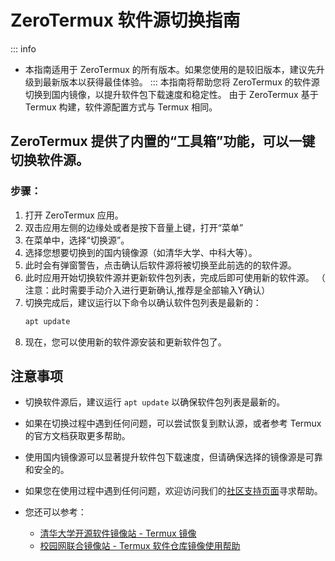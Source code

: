 # ZeroTermux 软件源切换指南

::: info
- 本指南适用于 ZeroTermux 的所有版本。如果您使用的是较旧版本，建议先升级到最新版本以获得最佳体验。
:::
本指南将帮助您将 ZeroTermux 的软件源切换到国内镜像，以提升软件包下载速度和稳定性。
由于 ZeroTermux 基于 Termux 构建，软件源配置方式与 Termux 相同。

## ZeroTermux 提供了内置的“工具箱”功能，可以一键切换软件源。

### 步骤：

1. 打开 ZeroTermux 应用。
2. 双击应用左侧的边缘处或者是按下音量上键，打开“菜单”
3. 在菜单中，选择“切换源”。
4. 选择您想要切换到的国内镜像源（如清华大学、中科大等）。
5. 此时会有弹窗警告，点击确认后软件源将被切换至此前选的的软件源。
6. 此时应用开始切换软件源并更新软件包列表，完成后即可使用新的软件源。 （ 注意：此时需要手动介入进行更新确认,推荐是全部输入Y确认）
7. 切换完成后，建议运行以下命令以确认软件包列表是最新的：
   ```bash
   apt update
   ```
8. 现在，您可以使用新的软件源安装和更新软件包了。
## 注意事项
- 切换软件源后，建议运行 `apt update` 以确保软件包列表是最新的。

- 如果在切换过程中遇到任何问题，可以尝试恢复到默认源，或者参考 Termux 的官方文档获取更多帮助。

- 使用国内镜像源可以显著提升软件包下载速度，但请确保选择的镜像源是可靠和安全的。

- 如果您在使用过程中遇到任何问题，欢迎访问我们的[社区支持页面](https://wiki.zerotermux.dev/support)寻求帮助。
  
- 您还可以参考：
  - [清华大学开源软件镜像站 - Termux 镜像](https://mirrors.tuna.tsinghua.edu.cn/help/termux/)
  - [校园网联合镜像站 - Termux 软件仓库镜像使用帮助](https://help.mirrors.cernet.edu.cn/termux/)